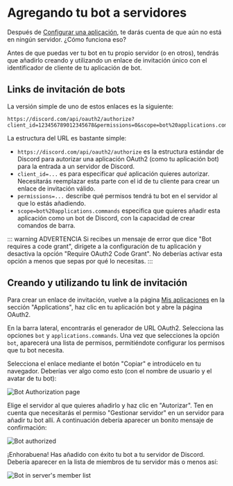 # Agregando tu bot a servidores

Después de [Configurar una aplicación](/preparations/setting-up-a-bot-application.md), te darás cuenta de que aún no está en ningún servidor. ¿Cómo funciona eso?

Antes de que puedas ver tu bot en tu propio servidor (o en otros), tendrás que añadirlo creando y utilizando un enlace de invitación único con el identificador de cliente de tu aplicación de bot.

## Links de invitación de bots

La versión simple de uno de estos enlaces es la siguiente:

```:no-line-numbers
https://discord.com/api/oauth2/authorize?client_id=123456789012345678&permissions=0&scope=bot%20applications.commands
```

La estructura del URL es bastante simple:

* `https://discord.com/api/oauth2/authorize` es la estructura estándar de Discord para autorizar una aplicación OAuth2 (como tu aplicación bot) para la entrada a un servidor de Discord.
* `client_id=...` es para especificar _qué_ aplicación quieres autorizar. Necesitarás reemplazar esta parte con el id de tu cliente para crear un enlace de invitación válido.
* `permissions=...` describe qué permisos tendrá tu bot en el servidor al que lo estás añadiendo.
* `scope=bot%20applications.commands` especifica que quieres añadir esta aplicación como un bot de Discord, con la capacidad de crear comandos de barra.

::: warning ADVERTENCIA
Si recibes un mensaje de error que dice "Bot requires a code grant", dirígete a la configuración de tu aplicación y desactiva la opción "Require OAuth2 Code Grant". No deberías activar esta opción a menos que sepas por qué lo necesitas.
:::

## Creando y utilizando tu link de invitación

Para crear un enlace de invitación, vuelve a la página [Mis aplicaciones](https://discord.com/developers/applications/me) en la sección "Applications", haz clic en tu aplicación bot y abre la página OAuth2.

En la barra lateral, encontrarás el generador de URL OAuth2. Selecciona las opciones `bot` y `applications.commands`. Una vez que selecciones la opción `bot`, aparecerá una lista de permisos, permitiéndote configurar los permisos que tu bot necesita.

Selecciona el enlace mediante el botón "Copiar" e introdúcelo en tu navegador. Deberías ver algo como esto (con el nombre de usuario y el avatar de tu bot):

![Bot Authorization page](./images/bot-auth-page.png)

Elige el servidor al que quieres añadirlo y haz clic en "Autorizar". Ten en cuenta que necesitarás el permiso "Gestionar servidor" en un servidor para añadir tu bot allí. A continuación debería aparecer un bonito mensaje de confirmación:

![Bot authorized](./images/bot-authorized.png)

¡Enhorabuena! Has añadido con éxito tu bot a tu servidor de Discord. Debería aparecer en la lista de miembros de tu servidor más o menos así:

![Bot in server's member list](./images/bot-in-memberlist.png)
